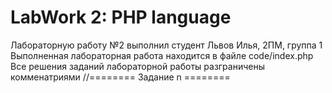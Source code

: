 # LabWork 2: PHP language
Лабораторную работу №2 выполнил студент Львов Илья, 2ПМ, группа 1
Выполненная лабораторная работа находится в файле code/index.php
Все решения заданий лабораторной работы разграничены комменатриями //======== Задание n ========